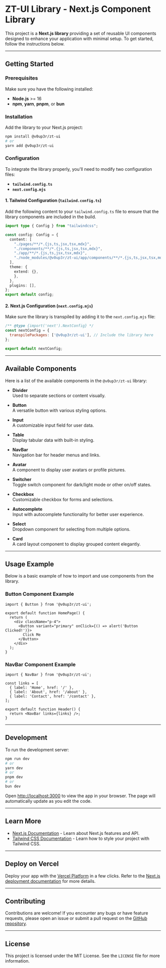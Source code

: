 
# ZT-UI Library - Next.js Component Library

This project is a **Next.js library** providing a set of reusable UI components designed to enhance your application with minimal setup. To get started, follow the instructions below.

---

## Getting Started

### Prerequisites

Make sure you have the following installed:

- **Node.js** >= 16
- **npm**, **yarn**, **pnpm**, or **bun**

### Installation

Add the library to your Next.js project:

```bash
npm install @v0up3r/zt-ui
# or
yarn add @v0up3r/zt-ui
```

### Configuration

To integrate the library properly, you'll need to modify two configuration files:  
- **`tailwind.config.ts`**  
- **`next.config.mjs`**

#### 1. Tailwind Configuration (`tailwind.config.ts`)

Add the following content to your `tailwind.config.ts` file to ensure that the library components are included in the build.

```ts
import type { Config } from "tailwindcss";

const config: Config = {
  content: [
    "./pages/**/*.{js,ts,jsx,tsx,mdx}",
    "./components/**/*.{js,ts,jsx,tsx,mdx}",
    "./app/**/*.{js,ts,jsx,tsx,mdx}",
    "./node_modules/@v0up3r/zt-ui/app/components/**/*.{js,ts,jsx,tsx,mdx}" // Include the library components
  ],
  theme: {
    extend: {},
    },
  },
  plugins: [],
};
export default config;
```

#### 2. Next.js Configuration (`next.config.mjs`)

Make sure the library is transpiled by adding it to the `next.config.mjs` file:

```js
/** @type {import('next').NextConfig} */
const nextConfig = {
  transpilePackages: ['@v0up3r/zt-ui'], // Include the library here
};

export default nextConfig;
```

---

## Available Components

Here is a list of the available components in the `@v0up3r/zt-ui` library:

- **Divider**  
  Used to separate sections or content visually.
  
- **Button**  
  A versatile button with various styling options.

- **Input**  
  A customizable input field for user data.

- **Table**  
  Display tabular data with built-in styling.

- **NavBar**  
  Navigation bar for header menus and links.

- **Avatar**  
  A component to display user avatars or profile pictures.

- **Switcher**  
  Toggle switch component for dark/light mode or other on/off states.

- **Checkbox**  
  Customizable checkbox for forms and selections.

- **Autocomplete**  
  Input with autocomplete functionality for better user experience.

- **Select**  
  Dropdown component for selecting from multiple options.

- **Card**  
  A card layout component to display grouped content elegantly.

---

## Usage Example

Below is a basic example of how to import and use components from the library.

### Button Component Example

```tsx
import { Button } from '@v0up3r/zt-ui';

export default function HomePage() {
  return (
    <div className="p-4">
      <Button variant="primary" onClick={() => alert('Button Clicked!')}>
        Click Me
      </Button>
    </div>
  );
}
```

### NavBar Component Example

```tsx
import { NavBar } from '@v0up3r/zt-ui';

const links = [
  { label: 'Home', href: '/' },
  { label: 'About', href: '/about' },
  { label: 'Contact', href: '/contact' },
];

export default function Header() {
  return <NavBar links={links} />;
}
```

---

## Development

To run the development server:

```bash
npm run dev
# or
yarn dev
# or
pnpm dev
# or
bun dev
```

Open [http://localhost:3000](http://localhost:3000) to view the app in your browser. The page will automatically update as you edit the code.

---

## Learn More

- [Next.js Documentation](https://nextjs.org/docs) - Learn about Next.js features and API.
- [Tailwind CSS Documentation](https://tailwindcss.com/docs) - Learn how to style your project with Tailwind CSS.

---

## Deploy on Vercel

Deploy your app with the [Vercel Platform](https://vercel.com) in a few clicks. Refer to the [Next.js deployment documentation](https://nextjs.org/docs/deployment) for more details.

---

## Contributing

Contributions are welcome! If you encounter any bugs or have feature requests, please open an issue or submit a pull request on the [GitHub repository](https://github.com/v0up3r/zt-ui).

---

## License

This project is licensed under the MIT License. See the `LICENSE` file for more information.
